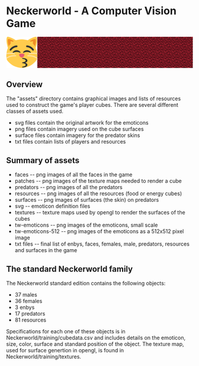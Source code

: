 # Neckerworld - A Computer Vision Game

![Neckerworld Texture Example](textures/1f63d-texture.png)

## Overview

The "assets" directory contains graphical images and lists of resources used to construct the game's player cubes.
There are several different classes of assets used.

* svg files contain the original artwork for the emoticons
* png files contain imagery used on the cube surfaces
* surface files contain imagery for the predator skins
* txt files contain lists of players and resources

## Summary of assets

* faces -- png images of all the faces in the game
* patches -- png images of the texture maps needed to render a cube
* predators -- png images of all the predators
* resources -- png images of all the resources (food or energy cubes)
* surfaces -- png images of surfaces (the skin) on predators
* svg -- emoticon definition files
* textures -- texture maps used by opengl to render the surfaces of the cubes
* tw-emoticons -- png images of the emoticons, small scale
* tw-emoticons-512 -- png images of the emoticons as a 512x512 pixel image
* txt files -- final list of enbys, faces, females, male, predators, resources and surfaces in the game

## The standard Neckerworld family

The Neckerworld standard edition contains the following objects:

* 37 males
* 36 females
*  3 enbys
* 17 predators
* 81 resources

Specifications for each one of these objects is in Neckerworld/training/cubedata.csv and includes details on the emoticon, size, color, surface and standard position of the object.
The texture map, used for surface genertion in opengl, is found in Neckerworld/training/textures.

